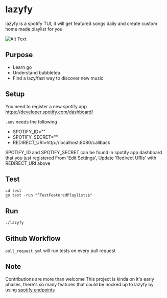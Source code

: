 # lazyfy

lazyfy is a spotify TUI, it will get featured songs daily and create custom home made playlist for you

![Alt Text](https://github.com/ehabshaaban/lazyfy/blob/main/lazyfy.gif)

## Purpose

- Learn go
- Understand bubbletea
- Find a lazy/fast way to discover new music

## Setup

You need to register a new spotify app https://developer.spotify.com/dashboard/

`.env` needs the following

- SPOTIFY_ID=""
- SPOTIFY_SECRET=""
- REDIRECT_URI=http://localhost:8080/callback

SPOTIFY_ID and SPOTIFY_SECRET can be found in spotify app dashboard that you just registered
From 'Edit Settings', Update 'Redirect URIs' with REDIRECT_URI above

## Test

```
cd test
go test -run "^TestFeaturedPlaylists$"
```

## Run

```
./lazyfy
```

## Github Workflow

`pull_request.yml` will run tests on every pull request

## Note

Contributions are more than welcome
This project is kinda on it's early phases, there's so many features that could be hocked up to lazyfy by using [spotify endpoints](https://github.com/zmb3/spotify)
